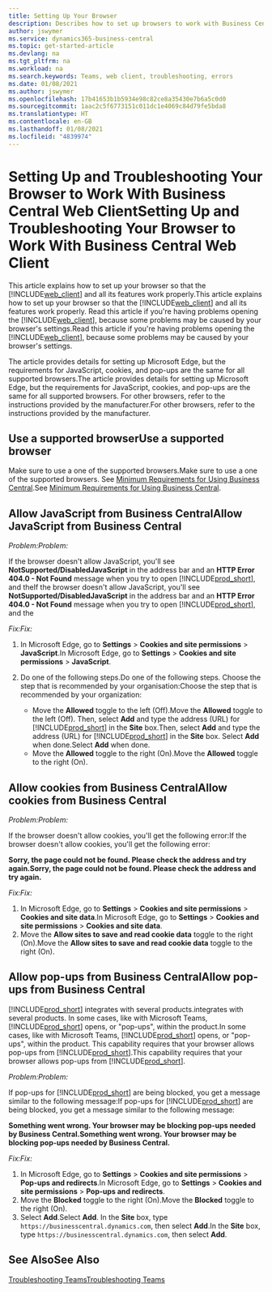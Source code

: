 ```yaml
---
title: Setting Up Your Browser
description: Describes how to set up browsers to work with Business Central and products that integrate with it.
author: jswymer
ms.service: dynamics365-business-central
ms.topic: get-started-article
ms.devlang: na
ms.tgt_pltfrm: na
ms.workload: na
ms.search.keywords: Teams, web client, troubleshooting, errors
ms.date: 01/08/2021
ms.author: jswymer
ms.openlocfilehash: 17b41653b1b5934e98c82ce8a35430e7b6a5c0d0
ms.sourcegitcommit: 1aac2c5f6773151c011dc1e4069c84d79fe5bda8
ms.translationtype: HT
ms.contentlocale: en-GB
ms.lasthandoff: 01/08/2021
ms.locfileid: "4839974"
---
```

# <a name="setting-up-and-troubleshooting-your-browser-to-work-with-business-central-web-client"></a><span data-ttu-id="518dd-103">Setting Up and Troubleshooting Your Browser to Work With Business Central Web Client</span><span class="sxs-lookup"><span data-stu-id="518dd-103">Setting Up and Troubleshooting Your Browser to Work With Business Central Web Client</span></span>

<span data-ttu-id="518dd-104">This article explains how to set up your browser so that the [!INCLUDE[web_client](includes/web_client.md)] and all its features work properly.</span><span class="sxs-lookup"><span data-stu-id="518dd-104">This article explains how to set up your browser so that the [!INCLUDE[web_client](includes/web_client.md)] and all its features work properly.</span></span> <span data-ttu-id="518dd-105">Read this article if you're having problems opening the [!INCLUDE[web_client](includes/web_client.md)], because some problems may be caused by your browser's settings.</span><span class="sxs-lookup"><span data-stu-id="518dd-105">Read this article if you're having problems opening the [!INCLUDE[web_client](includes/web_client.md)], because some problems may be caused by your browser's settings.</span></span>

<span data-ttu-id="518dd-106">The article provides details for setting up Microsoft Edge, but the requirements for JavaScript, cookies, and pop-ups are the same for all supported browsers.</span><span class="sxs-lookup"><span data-stu-id="518dd-106">The article provides details for setting up Microsoft Edge, but the requirements for JavaScript, cookies, and pop-ups are the same for all supported browsers.</span></span> <span data-ttu-id="518dd-107">For other browsers, refer to the instructions provided by the manufacturer.</span><span class="sxs-lookup"><span data-stu-id="518dd-107">For other browsers, refer to the instructions provided by the manufacturer.</span></span>  

## <a name="use-a-supported-browser"></a><span data-ttu-id="518dd-108">Use a supported browser</span><span class="sxs-lookup"><span data-stu-id="518dd-108">Use a supported browser</span></span>

<span data-ttu-id="518dd-109">Make sure to use a one of the supported browsers.</span><span class="sxs-lookup"><span data-stu-id="518dd-109">Make sure to use a one of the supported browsers.</span></span> <span data-ttu-id="518dd-110">See [Minimum Requirements for Using Business Central](product-requirements.md#recommended-browsers).</span><span class="sxs-lookup"><span data-stu-id="518dd-110">See [Minimum Requirements for Using Business Central](product-requirements.md#recommended-browsers).</span></span>  

## <a name="allow-javascript-from-business-central"></a><span data-ttu-id="518dd-111">Allow JavaScript from Business Central</span><span class="sxs-lookup"><span data-stu-id="518dd-111">Allow JavaScript from Business Central</span></span>

<span data-ttu-id="518dd-112">*Problem:*</span><span class="sxs-lookup"><span data-stu-id="518dd-112">*Problem:*</span></span>

<span data-ttu-id="518dd-113">If the browser doesn't allow JavaScript, you'll see **NotSupported/DisabledJavaScript** in the address bar and an **HTTP Error 404.0 - Not Found** message when you try to open [!INCLUDE[prod_short](includes/prod_short.md)], and the</span><span class="sxs-lookup"><span data-stu-id="518dd-113">If the browser doesn't allow JavaScript, you'll see **NotSupported/DisabledJavaScript** in the address bar and an **HTTP Error 404.0 - Not Found** message when you try to open [!INCLUDE[prod_short](includes/prod_short.md)], and the</span></span> 

<!-- http://localhost:8080/NotSupported/DisabledJavaScript HTTP Error 404.0 - Not Found
The resource you are looking for has been removed, had its name changed, or is temporarily unavailable. -->

<span data-ttu-id="518dd-114">*Fix:*</span><span class="sxs-lookup"><span data-stu-id="518dd-114">*Fix:*</span></span>

1. <span data-ttu-id="518dd-115">In Microsoft Edge, go to **Settings** > **Cookies and site permissions** > **JavaScript**.</span><span class="sxs-lookup"><span data-stu-id="518dd-115">In Microsoft Edge, go to **Settings** > **Cookies and site permissions** > **JavaScript**.</span></span>
2. <span data-ttu-id="518dd-116">Do one of the following steps.</span><span class="sxs-lookup"><span data-stu-id="518dd-116">Do one of the following steps.</span></span> <span data-ttu-id="518dd-117">Choose the step that is recommended by your organisation:</span><span class="sxs-lookup"><span data-stu-id="518dd-117">Choose the step that is recommended by your organization:</span></span>

    - <span data-ttu-id="518dd-118">Move the **Allowed** toggle to the left (Off).</span><span class="sxs-lookup"><span data-stu-id="518dd-118">Move the **Allowed** toggle to the left (Off).</span></span> <span data-ttu-id="518dd-119">Then, select **Add** and type the address (URL) for [!INCLUDE[prod_short](includes/prod_short.md)] in the **Site** box.</span><span class="sxs-lookup"><span data-stu-id="518dd-119">Then, select **Add** and type the address (URL) for [!INCLUDE[prod_short](includes/prod_short.md)] in the **Site** box.</span></span> <span data-ttu-id="518dd-120">Select **Add** when done.</span><span class="sxs-lookup"><span data-stu-id="518dd-120">Select **Add** when done.</span></span>
    - <span data-ttu-id="518dd-121">Move the **Allowed** toggle to the right (On).</span><span class="sxs-lookup"><span data-stu-id="518dd-121">Move the **Allowed** toggle to the right (On).</span></span>

## <a name="allow-cookies-from-business-central"></a><span data-ttu-id="518dd-122">Allow cookies from Business Central</span><span class="sxs-lookup"><span data-stu-id="518dd-122">Allow cookies from Business Central</span></span>

<span data-ttu-id="518dd-123">*Problem:*</span><span class="sxs-lookup"><span data-stu-id="518dd-123">*Problem:*</span></span>

<span data-ttu-id="518dd-124">If the browser doesn't allow cookies, you'll get the following error:</span><span class="sxs-lookup"><span data-stu-id="518dd-124">If the browser doesn't allow cookies, you'll get the following error:</span></span>

<span data-ttu-id="518dd-125">**Sorry, the page could not be found. Please check the address and try again.**</span><span class="sxs-lookup"><span data-stu-id="518dd-125">**Sorry, the page could not be found. Please check the address and try again.**</span></span> 

<span data-ttu-id="518dd-126">*Fix:*</span><span class="sxs-lookup"><span data-stu-id="518dd-126">*Fix:*</span></span>

1. <span data-ttu-id="518dd-127">In Microsoft Edge, go to **Settings** > **Cookies and site permissions** > **Cookies and site data**.</span><span class="sxs-lookup"><span data-stu-id="518dd-127">In Microsoft Edge, go to **Settings** > **Cookies and site permissions** > **Cookies and site data**.</span></span>
2. <span data-ttu-id="518dd-128">Move the **Allow sites to save and read cookie data** toggle to the right (On).</span><span class="sxs-lookup"><span data-stu-id="518dd-128">Move the **Allow sites to save and read cookie data** toggle to the right (On).</span></span>  

## <a name="allow-pop-ups-from-business-central"></a><a name="popup"></a><span data-ttu-id="518dd-129">Allow pop-ups from Business Central</span><span class="sxs-lookup"><span data-stu-id="518dd-129">Allow pop-ups from Business Central</span></span>

[!INCLUDE[prod_short](includes/prod_short.md)] <span data-ttu-id="518dd-130">integrates with several products.</span><span class="sxs-lookup"><span data-stu-id="518dd-130">integrates with several products.</span></span> <span data-ttu-id="518dd-131">In some cases, like with Microsoft Teams, [!INCLUDE[prod_short](includes/prod_short.md)] opens, or "pop-ups", within the product.</span><span class="sxs-lookup"><span data-stu-id="518dd-131">In some cases, like with Microsoft Teams, [!INCLUDE[prod_short](includes/prod_short.md)] opens, or "pop-ups", within the product.</span></span> <span data-ttu-id="518dd-132">This capability requires that your browser allows pop-ups from [!INCLUDE[prod_short](includes/prod_short.md)].</span><span class="sxs-lookup"><span data-stu-id="518dd-132">This capability requires that your browser allows pop-ups from [!INCLUDE[prod_short](includes/prod_short.md)].</span></span>

<span data-ttu-id="518dd-133">*Problem:*</span><span class="sxs-lookup"><span data-stu-id="518dd-133">*Problem:*</span></span>

<span data-ttu-id="518dd-134">If pop-ups for [!INCLUDE[prod_short](includes/prod_short.md)] are being blocked, you get a message similar to the following message:</span><span class="sxs-lookup"><span data-stu-id="518dd-134">If pop-ups for [!INCLUDE[prod_short](includes/prod_short.md)] are being blocked, you get a message similar to the following message:</span></span>

<span data-ttu-id="518dd-135">**Something went wrong. Your browser may be blocking pop-ups needed by Business Central.**</span><span class="sxs-lookup"><span data-stu-id="518dd-135">**Something went wrong. Your browser may be blocking pop-ups needed by Business Central.**</span></span>

<!--
Something went wrong
Your browser may be blocking pop-ups needed by Business Central.

Change your browser settings to allow pop-ups or allow this for trusted domains, then try again.
If these settings are managed for your organization, you should contact your administrator for assistance.

Try again
-->
<span data-ttu-id="518dd-136">*Fix:*</span><span class="sxs-lookup"><span data-stu-id="518dd-136">*Fix:*</span></span>

1. <span data-ttu-id="518dd-137">In Microsoft Edge, go to **Settings** > **Cookies and site permissions** > **Pop-ups and redirects**.</span><span class="sxs-lookup"><span data-stu-id="518dd-137">In Microsoft Edge, go to **Settings** > **Cookies and site permissions** > **Pop-ups and redirects**.</span></span>
2. <span data-ttu-id="518dd-138">Move the **Blocked** toggle to the right (On).</span><span class="sxs-lookup"><span data-stu-id="518dd-138">Move the **Blocked** toggle to the right (On).</span></span>
3. <span data-ttu-id="518dd-139">Select **Add**.</span><span class="sxs-lookup"><span data-stu-id="518dd-139">Select **Add**.</span></span> <span data-ttu-id="518dd-140">In the **Site** box, type `https://businesscentral.dynamics.com`, then select **Add**.</span><span class="sxs-lookup"><span data-stu-id="518dd-140">In the **Site** box, type `https://businesscentral.dynamics.com`, then select **Add**.</span></span>

## <a name="see-also"></a><span data-ttu-id="518dd-141">See Also</span><span class="sxs-lookup"><span data-stu-id="518dd-141">See Also</span></span>

[<span data-ttu-id="518dd-142">Troubleshooting Teams</span><span class="sxs-lookup"><span data-stu-id="518dd-142">Troubleshooting Teams</span></span>](admin-teams-troubleshooting.md)  